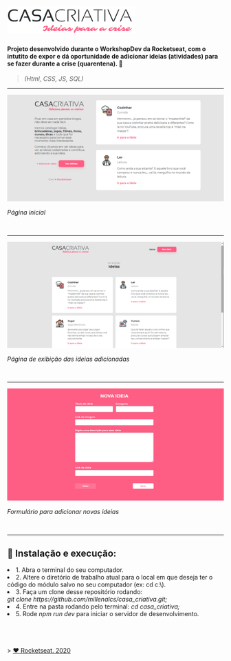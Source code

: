 # <img src = "public/logo.png">

 <h4> Projeto desenvolvido durante o WorkshopDev da Rocketseat, com o intutito de expor e dá oportunidade de adicionar ideias (atividades) para se fazer durante a crise (quarentena). 💜 </h4>
 
 > <i> (Html, CSS, JS, SQL) </i>
   <hr />
 
 <img src = "public/casacriativa.png.png">
 <p><i> Página inicial </i></p>
 </br>  <hr />
 <img src = "public/page_ideias.png">
 <p> <i>Página de exibição das ideias adicionadas </i></p>
  </br>  <hr />
 <img src = "public/form.png">
 <p><i> Formulário para adicionar novas ideias</i> </p>
  </br>

  <hr />
  
 ## 🤖 Instalação e execução:

<li> 1. Abra o terminal do seu computador.</li>
<li> 2. Altere o diretório de trabalho atual para o local em que deseja ter o código do módulo salvo no seu computador (ex: cd c:\).</li>
<li> 3. Faça um clone desse repositório rodando: </br>
 <i>  git clone https://github.com/millenalcs/casa_criativa.git; </i> </li>
<li> 4. Entre na pasta rodando pelo terminal: <i> cd casa_criativa;</i> </li>
<li> 5. Rode <i>npm run dev </i>para iniciar o servidor de desenvolvimento.</li>

 </br>
 </br>
 </br>
 </br>
> <a href="https://rocketseat.com.br"> ♥ Rocketseat. 2020 </a>

